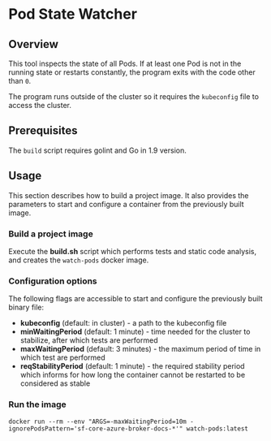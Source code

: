 # Pod State Watcher

## Overview
This tool inspects the state of all Pods.
If at least one Pod is not in the running state or restarts constantly, the program exits with the code other than `0`.

The program runs outside of the cluster so it requires the `kubeconfig` file to access the cluster.


## Prerequisites

The `build` script requires golint and Go in 1.9 version.

## Usage
This section describes how to build a project image. It also provides the parameters to start and configure a container from the previously built image.

### Build a project image

Execute the **build.sh** script which performs tests and static code analysis, and creates the `watch-pods` docker image.

### Configuration options
The following flags are accessible to start and configure the previously built binary file:
- **kubeconfig** (default: in cluster) - a path to the kubeconfig file
- **minWaitingPeriod** (default: 1 minute) - time needed for the cluster to stabilize, after which tests are performed
- **maxWaitingPeriod** (default: 3 minutes) - the maximum period of time in which test are performed
- **reqStabilityPeriod** (default: 1 minute) - the required stability period which informs for how long the container cannot be restarted to be considered as stable

### Run the image
```
docker run --rm --env "ARGS=-maxWaitingPeriod=10m -ignorePodsPattern='sf-core-azure-broker-docs-*'" watch-pods:latest
```

